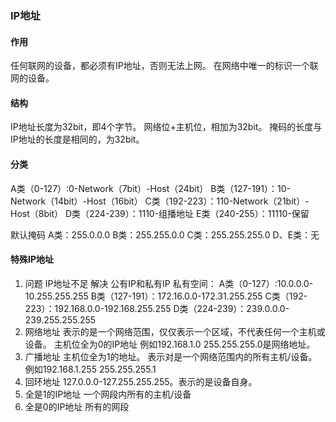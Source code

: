 ### IP地址

#### 作用
任何联网的设备，都必须有IP地址，否则无法上网。
在网络中唯一的标识一个联网的设备。

#### 结构
IP地址长度为32bit，即4个字节。
网络位+主机位，相加为32bit。
掩码的长度与IP地址的长度是相同的，为32bit。

#### 分类
A类（0-127）:0-Network（7bit）-Host（24bit）
B类（127-191）：10-Network（14bit）-Host（16bit）
C类（192-223）：110-Network（21bit）-Host（8bit）
D类（224-239）：1110-组播地址
E类（240-255）：11110-保留

默认掩码
A类：255.0.0.0
B类：255.255.0.0
C类：255.255.255.0
D、E类：无

#### 特殊IP地址
1. 问题
IP地址不足
解决
公有IP和私有IP
私有空间：
A类（0-127）:10.0.0.0-10.255.255.255
B类（127-191）：172.16.0.0-172.31.255.255
C类（192-223）：192.168.0.0-192.168.255.255
D类（224-239）：239.0.0.0-239.255.255.255
2. 网络地址
表示的是一个网络范围，仅仅表示一个区域，不代表任何一个主机或设备。
主机位全为0的IP地址
例如192.168.1.0 255.255.255.0是网络地址。
3. 广播地址
主机位全为1的地址。
表示对是一个网络范围内的所有主机/设备。
例如192.168.1.255 255.255.255.1
4. 回环地址
127.0.0.0-127.255.255.255。表示的是设备自身。 
5. 全是1的IP地址 一个网段内所有的主机/设备 
6. 全是0的IP地址 所有的网段



